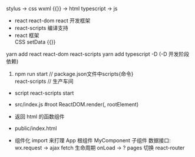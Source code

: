 stylus  ->   css
wxml {{}}  ->  html
typescript  ->  js     


- react react-dom  react 开发框架
- react-scripts 编译支持
- react 框架  
    CSS setData {{}} 




yarn add react react-dom react-scripts
yarn add typescript -D    (-D 开发阶段依赖)

1. npm run start    // package.json文件中scripts{命令}   
   react-scripts    // 生产车间
-   script react-scripts start
-   src/index.js  #root  ReactDOM.render(<App/>, rootElement)   
-   返回 html 的函数组件
-   public/index.html

-   组件化
    import 来打理
    App 根组件
    MyComponent 子组件
    数据接口:   wx.request -> ajax  fetch
    生命周期  onLoad  -> ?
    pages 切换 react-router